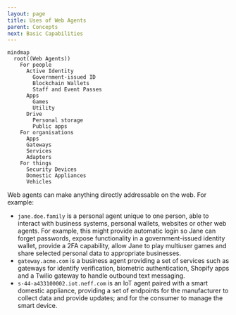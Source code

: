 ```yaml
---
layout: page
title: Uses of Web Agents
parent: Concepts
next: Basic Capabilities
---
```

```mermaid
mindmap
  root((Web Agents))
    For people
      Active Identity
        Government-issued ID
        Blockchain Wallets
        Staff and Event Passes
      Apps
        Games
        Utility
      Drive
        Personal storage
        Public apps
    For organisations
      Apps
      Gateways
      Services
      Adapters
    For things
      Security Devices
      Domestic Appliances
      Vehicles
```

Web agents can make anything directly addressable on the web. For example:

  - `jane.doe.family` is a personal agent unique to one person, able to interact with business systems, personal wallets, websites or other web agents. For
    example, this might provide automatic login so Jane can forget passwords, expose functionality in a government-issued identity wallet, provide a 2FA capability,
    allow Jane to play multiuser games and share selected personal data to appropriate businesses.
  - `gateway.acme.com` is a business agent providing a set of services such as gateways for identify verification,
    biometric authentication, Shopify apps and a Twilio gateway to handle outbound text messaging.
  - `s-44-a433100002.iot.neff.com` is an IoT agent paired with a smart domestic appliance, providing
    a set of endpoints for the manufacturer to collect data and provide updates; and for the consumer to manage the smart device.
